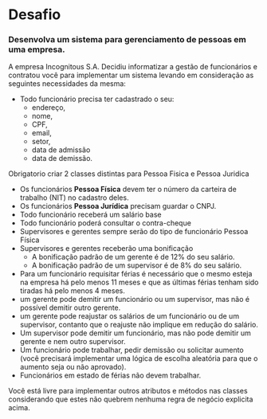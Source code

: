 # Desafio

### Desenvolva um sistema para gerenciamento de pessoas em uma empresa.

A empresa Incognitous S.A. Decidiu informatizar a gestão de funcionários e contratou você para implementar um sistema levando em consideração as seguintes necessidades da mesma:

- Todo funcionário precisa ter cadastrado o seu:
  - endereço,
  - nome,
  - CPF,
  - email,
  - setor,
  - data de admissão
  - data de demissão.

Obrigatorio criar 2 classes distintas para Pessoa Fisica e Pessoa Juridica

- Os funcionários **Pessoa Física** devem ter o número da carteira de trabalho (NIT) no cadastro deles.
- Os funcionários **Pessoa Jurídica** precisam guardar o CNPJ.
- Todo funcionário receberá um salário base
- Todo funcionário poderá consultar o contra-cheque
- Supervisores e gerentes sempre serão do tipo de funcionário Pessoa Física
- Supervisores e gerentes receberão uma bonificação
  - A bonificação padrão de um gerente é de 12% do seu salário.
  - A bonificação padrão de um supervisor é de 8% do seu salário.
- Para um funcionário requisitar férias é necessário que o mesmo esteja na empresa há pelo menos 11 meses e que as últimas férias tenham sido tiradas há pelo menos 4 meses.
- um gerente pode demitir um funcionário ou um supervisor, mas não é possível demitir outro gerente.
- um gerente pode reajustar os salários de um funcionário ou de um supervisor, contanto que o reajuste não implique em redução do salário.
- Um supervisor pode demitir um funcionário, mas não pode demitir um gerente e nem outro supervisor.
- Um funcionário pode trabalhar, pedir demissão ou solicitar aumento (você precisará implementar uma lógica de escolha aleatória para que o aumento seja ou não aprovado).
- Funcionários em estado de férias não devem trabalhar.

Você está livre para implementar outros atributos e métodos nas classes considerando que estes não quebrem nenhuma regra de negócio explicita acima.
